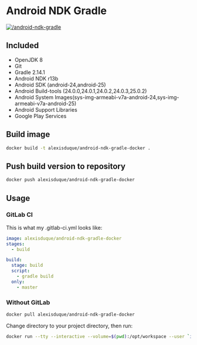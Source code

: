 # Android NDK Gradle
[![/android-ndk-gradle](http://dockeri.co/image/alexisduque/android-ndk-gradle)](https://hub.docker.com/r/alexisduque/android-ndk-gradle/)

## Included
* OpenJDK 8
* Git
* Gradle 2.14.1
* Android NDK r13b
* Android SDK (android-24,android-25)
* Android Build-tools (24.0.0,24.0.1,24.0.2,24.0.3,25.0.2)
* Android System Images(sys-img-armeabi-v7a-android-24,sys-img-armeabi-v7a-android-25)
* Android Support Libraries
* Google Play Services

## Build image

```bash
docker build -t alexisduque/android-ndk-gradle-docker .
```

## Push build version to repository

```bash
docker push alexisduque/android-ndk-gradle-docker
```

## Usage

### GitLab CI

This is what my .gitlab-ci.yml looks like:

```yaml
image: alexisduque/android-ndk-gradle-docker
stages:
  - build

build:
  stage: build
  script:
    - gradle build
  only:
    - master

```

### Without GitLab

```bash
docker pull alexisduque/android-ndk-gradle-docker
```

Change directory to your project directory, then run:

```bash
docker run --tty --interactive --volume=$(pwd):/opt/workspace --user `id -u` --workdir=/opt/workspace --rm alexisduque/android-ndk-gradle-docker /bin/sh -c "gradle build"
```
